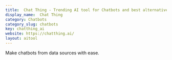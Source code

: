 ```yaml
---
title:  Chat Thing - Trending AI tool for Chatbots and best alternatives
display_name:  Chat Thing
category: Chatbots
category_slug: chatbots
key: chatthing_ai
website: https://chatthing.ai/
layout: aitool
---
```


Make chatbots from data sources with ease.
